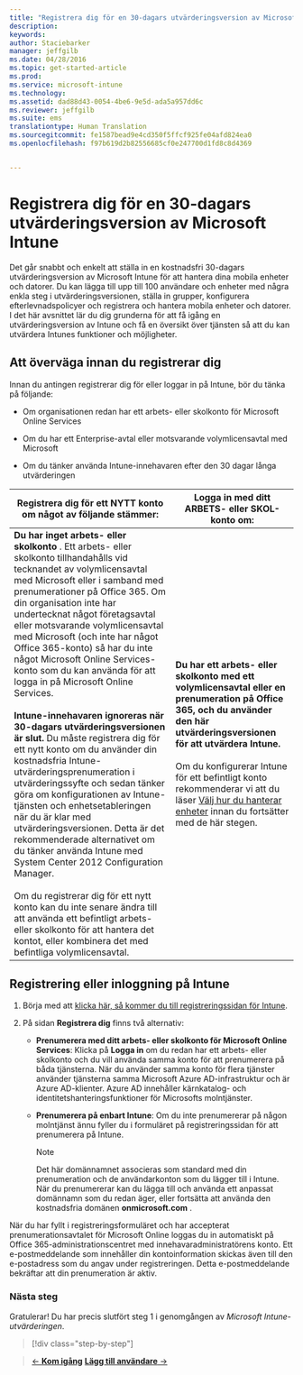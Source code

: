 ```yaml
---
title: "Registrera dig för en 30-dagars utvärderingsversion av Microsoft Intune | Microsoft Intune"
description: 
keywords: 
author: Staciebarker
manager: jeffgilb
ms.date: 04/28/2016
ms.topic: get-started-article
ms.prod: 
ms.service: microsoft-intune
ms.technology: 
ms.assetid: dad88d43-0054-4be6-9e5d-ada5a957dd6c
ms.reviewer: jeffgilb
ms.suite: ems
translationtype: Human Translation
ms.sourcegitcommit: fe1587bead9e4cd350f5ffcf925fe04afd824ea0
ms.openlocfilehash: f97b619d2b82556685cf0e247700d1fd8c8d4369


---
```


# Registrera dig för en 30-dagars utvärderingsversion av Microsoft Intune

Det går snabbt och enkelt att ställa in en kostnadsfri 30-dagars utvärderingsversion av Microsoft Intune för att hantera dina mobila enheter och datorer. Du kan lägga till upp till 100 användare och enheter med några enkla steg i utvärderingsversionen, ställa in grupper, konfigurera efterlevnadspolicyer och registrera och hantera mobila enheter och datorer. I det här avsnittet lär du dig grunderna för att få igång en utvärderingsversion av Intune och få en översikt över tjänsten så att du kan utvärdera Intunes funktioner och möjligheter.

## Att överväga innan du registrerar dig

Innan du antingen registrerar dig för eller loggar in på Intune, bör du tänka på följande:

-   Om organisationen redan har ett arbets- eller skolkonto för Microsoft Online Services

-   Om du har ett Enterprise-avtal eller motsvarande volymlicensavtal med Microsoft

-   Om du tänker använda Intune-innehavaren efter den 30 dagar långa utvärderingen

|Registrera dig för ett NYTT konto om något av följande stämmer:|Logga in med ditt ARBETS- eller SKOL-konto om:|
|-----------------------------------------------------------------|------------------------------------------------|
|**Du har inget arbets- eller skolkonto** . Ett arbets- eller skolkonto tillhandahålls vid tecknandet av volymlicensavtal med Microsoft eller i samband med prenumerationer på Office 365. Om din organisation inte har undertecknat något företagsavtal eller motsvarande volymlicensavtal med Microsoft (och inte har något Office 365-konto) så har du inte något Microsoft Online Services-konto som du kan använda för att logga in på Microsoft Online Services.<br /><br />**Intune-innehavaren ignoreras när 30-dagars utvärderingsversionen är slut.** Du måste registrera dig för ett nytt konto om du använder din kostnadsfria Intune-utvärderingsprenumeration i utvärderingssyfte och sedan tänker göra om konfigurationen av Intune-tjänsten och enhetsetableringen när du är klar med utvärderingsversionen. Detta är det rekommenderade alternativet om du tänker använda Intune med System Center 2012 Configuration Manager.<br /><br />Om du registrerar dig för ett nytt konto kan du inte senare ändra till att använda ett befintligt arbets- eller skolkonto för att hantera det kontot, eller kombinera det med befintliga volymlicensavtal.|**Du har ett arbets- eller skolkonto med ett volymlicensavtal eller en prenumeration på Office 365, och du använder den här utvärderingsversionen för att utvärdera Intune.**<br /><br />Om du konfigurerar Intune för ett befintligt konto rekommenderar vi att du läser [Välj hur du hanterar enheter](/intune/get-started/choose-how-to-manage-devices) innan du fortsätter med de här stegen.|

## Registrering eller inloggning på Intune

1.  Börja med att [klicka här, så kommer du till registreringssidan för Intune](https://portal.office.com/Signup/Signup.aspx?OfferId=40BE278A-DFD1-470a-9EF7-9F2596EA7FF9&dl=INTUNE_A&ali=1#0%20).

2.  På sidan **Registrera dig** finns två alternativ:

    -   **Prenumerera med ditt arbets- eller skolkonto för Microsoft Online Services**: Klicka på **Logga in** om du redan har ett arbets- eller skolkonto och du vill använda samma konto för att prenumerera på båda tjänsterna. När du använder samma konto för flera tjänster använder tjänsterna samma Microsoft Azure AD-infrastruktur och är Azure AD-klienter. Azure AD innehåller kärnkatalog- och identitetshanteringsfunktioner för Microsofts molntjänster.

    -   **Prenumerera på enbart Intune**: Om du inte prenumererar på någon molntjänst ännu fyller du i formuläret på registreringssidan för att prenumerera på Intune.

        > [!NOTE]
        > Det här domännamnet associeras som standard med din prenumeration och de användarkonton som du lägger till i Intune. När du prenumererar kan du lägga till och använda ett anpassat domännamn som du redan äger, eller fortsätta att använda den kostnadsfria domänen **onmicrosoft.com** .

När du har fyllt i registreringsformuläret och har accepterat prenumerationsavtalet för Microsoft Online loggas du in automatiskt på Office 365-administrationscentret med innehavaradministratörens konto. Ett e-postmeddelande som innehåller din kontoinformation skickas även till den e-postadress som du angav under registreringen. Detta e-postmeddelande bekräftar att din prenumeration är aktiv.

### Nästa steg
Gratulerar! Du har precis slutfört steg 1 i genomgången av *Microsoft Intune-utvärderingen*.

>[!div class="step-by-step"]

>[&larr; **Kom igång**](get-started-with-a-30-day-trial-of-microsoft-intune.md)     [**Lägg till användare** &rarr;](get-started-with-a-30-day-trial-of-microsoft-intune-step-2.md)  



<!--HONumber=Jul16_HO1-->


